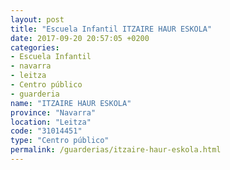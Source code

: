 ```yaml
---
layout: post
title: "Escuela Infantil ITZAIRE HAUR ESKOLA"
date: 2017-09-20 20:57:05 +0200
categories:
- Escuela Infantil
- navarra
- leitza
- Centro público
- guarderia
name: "ITZAIRE HAUR ESKOLA"
province: "Navarra"
location: "Leitza"
code: "31014451"
type: "Centro público"
permalink: /guarderias/itzaire-haur-eskola.html
---
```

